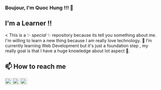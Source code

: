 ### Boujour, I'm Quoc Hung !!! 👋

## I'm a Learner !!
<
This is a ✨ _special_ ✨ repository because its tell you something about me. I'm willing to learn a new thing because I am really love technology. 🌱 I’m currently learning Web Development but it's just a foundation step , my really goal is that I have a huge knowledge about Iot aspect 🔭. 

## 📫 How to reach me 

[<img align="left" alt="codeSTACKr | LinkedIn" width="22px" src="https://cdn.jsdelivr.net/npm/simple-icons@v3/icons/linkedin.svg" />][linkedin]
[<img align="left" alt="codeSTACKr | Instagram" width="22px" src="https://cdn.jsdelivr.net/npm/simple-icons@v3/icons/instagram.svg" />][instagram]
[<img align="left" alt="codeSTACKr | Instagram" width="22px" src="https://cdn.jsdelivr.net/npm/simple-icons@v3/icons/facebook.svg" />][facebook]

[instagram]: https://www.instagram.com/nq.hhung/
[linkedin]: www.linkedin.com/in/hung-nguyen-quoc2001
[facebook]: https://www.facebook.com/profile.php?id=100004350407026

>
